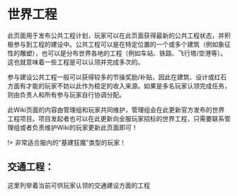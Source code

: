 # 世界工程

此页面用于发布公共工程计划，玩家可以在此页面获得最新的公共工程状态，并积极参与到工程的建设中。公共工程可以是在特定位置的一个或多个建筑（例如象征性的雕塑），也可以是分布世界各地的工程（例如车站、铁路、飞行塔/空港等）。这也就意味着一些工程是可以认领并完成多次的。

参与建设公共工程一般可以获得较多的节操奖励/补贴，因此在建筑、设计或红石方面有才能的玩家不妨以此作为稳定的收入来源。如果是多名玩家认领完成任务，则由负责人和所有参与玩家自行协调分配。

此Wiki页面的内容由管理组和玩家共同维护，管理组会在此更新官方发布的世界工程项目。项目发起者也可以在此更新向全服玩家招标的世界工程，只需要联系管理组或者负责维护Wiki的玩家更新此页面即可！

!> 非常适合服内的“基建狂魔”类型的玩家！

## 交通工程：

这里列举着当前可供玩家认领的交通建设方面的工程
